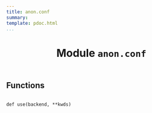```yaml
---
title: anon.conf
summary:
template: pdoc.html
...
```

<main>
<header>
<h1 class="title">Module <code>anon.conf</code></h1>
</header>
<section id="section-intro">
</section>
<section>
</section>
<section>
</section>
<section>
<h2 class="section-title" id="header-functions">Functions</h2>
<dl>
<dt id="anon.conf.use"><code class="sourceCode hljs python name flex">
<span>def <span class="ident">use</span></span>(<span>backend, **kwds)</span>
</code></dt>
<dd>
<div class="desc">
</div>
</dd>
</dl>
</section>
<section>
</section>
</main>